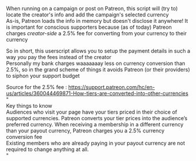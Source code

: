 When running on a campaign or post on Patreon, this script will (try to) locate the creator's info and add the campaign's selected currency  
As-is, Patreon loads the info in memory but doesn't disclose it anywhere! 
It is important for conscious supporters because (as of today) Patreon charges *creator-side* a 2.5% fee for converting from your currency to their currency  

So in short, this userscript allows you to setup the payment details in such a way *you* pay the fees instead of the creator  
Personally my bank charges waaaaaaay less on currency conversion than 2.5%, so in the grand scheme of things it avoids Patreon (or their providers) to siphon your support budget  

Source for the 2.5% fee : https://support.patreon.com/hc/en-us/articles/360044469871-How-tiers-are-converted-into-other-currencies  
"  
Key things to know  
Audiences who visit your page have your tiers priced in their choice of supported currencies. Patreon converts your tier prices into the audience’s preferred currency. 
When receiving a membership in a different currency than your payout currency, Patreon charges you a 2.5% currency conversion fee  
Existing members who are already paying in your payout currency are not required to change anything at all.  
"  
